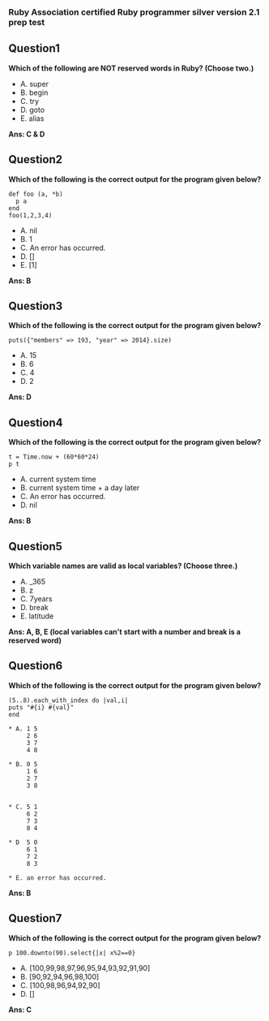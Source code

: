 ### Ruby Association certified Ruby programmer silver version 2.1 prep test

## Question1

**Which of the following are NOT reserved words in Ruby? (Choose two.)**
* A. super
* B. begin
* C. try
* D. goto
* E. alias

**Ans: C & D**

## Question2

**Which of the following is the correct output for the program given below?**
```
def foo (a, *b)
  p a
end
foo(1,2,3,4)
```
* A. nil
* B. 1
* C. An error has occurred.
* D. []
* E. [1]

**Ans: B**

## Question3

**Which of the following is the correct output for the program given below?**
```
puts({"members" => 193, "year" => 2014}.size)
```
* A. 15
* B. 6
* C. 4
* D. 2

**Ans: D**

## Question4

**Which of the following is the correct output for the program given below?**
```
t = Time.now + (60*60*24)
p t
```
* A. current system time
* B. current system time + a day later
* C. An error has occurred.
* D. nil

**Ans: B**

## Question5

**Which variable names are valid as local variables? (Choose three.)**

* A. _365
* B. z
* C. 7years
* D. break
* E. latitude

**Ans: A, B, E (local variables can't start with a number and break is a reserved word)**

## Question6

**Which of the following is the correct output for the program given below?**
```
(5..8).each_with_index do |val,i|
puts "#{i} #{val}"
end
```
```
* A. 1 5
     2 6
     3 7
     4 8

* B. 0 5
     1 6
     2 7
     3 8


* C. 5 1
     6 2
     7 3
     8 4

* D  5 0
     6 1
     7 2
     8 3

* E. an error has occurred.
```

**Ans: B**

## Question7

**Which of the following is the correct output for the program given below?**
```
p 100.downto(90).select{|x| x%2==0}
```
* A. [100,99,98,97,96,95,94,93,92,91,90]
* B. [90,92,94,96,98,100]
* C. [100,98,96,94,92,90]
* D. []

**Ans: C**